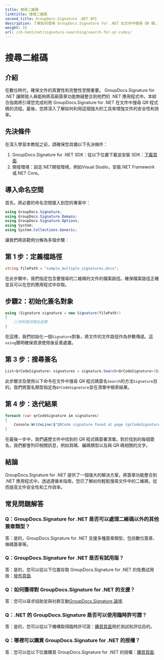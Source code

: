 ```yaml
---
title: 搜尋二維碼
linktitle: 搜尋二維碼
second_title: GroupDocs.Signature .NET API
description: 了解如何使用 GroupDocs.Signature for .NET 在文件中搜尋 QR 碼。輕鬆增強文件安全性。
weight: 15
url: /zh-hant/net/signature-searching/search-for-qr-codes/
---
```


# 搜尋二維碼

## 介紹

在數位時代，確保文件的真實性和完整性至關重要。 GroupDocs.Signature for .NET 讓開發人員能夠將高級簽章功能無縫整合到他們的 .NET 應用程式中。本綜合指南將引導您完成利用 GroupDocs.Signature for .NET 在文件中搜尋 QR 程式碼的流程。最後，您將深入了解如何利用這個強大的工具來增強文件的安全性和效率。

## 先決條件

在深入學習本教程之前，請確保您具備以下先決條件：

1.  GroupDocs.Signature for .NET SDK：從以下位置下載並安裝 SDK：[下載頁面](https://releases.groupdocs.com/signature/net/).
2. 開發環境：設定.NET開發環境，例如Visual Studio，安裝.NET Framework或.NET Core。

## 導入命名空間

首先，將必要的命名空間匯入到您的專案中：

```csharp
using GroupDocs.Signature;
using GroupDocs.Signature.Domain;
using GroupDocs.Signature.Options;
using System;
using System.Collections.Generic;
```

讓我們將該範例分解為多個步驟：

## 第 1 步：定義檔路徑

```csharp
string filePath = "sample_multiple_signatures.docx";
```

在此步驟中，我們指定包含要搜尋的二維碼的文件的檔案路徑。確保檔案路徑正確並且可以在您的應用程式中存取。

## 步驟2：初始化簽名對象

```csharp
using (Signature signature = new Signature(filePath))
{
    //你的程式碼在這裡
}
```

在這裡，我們初始化一個`Signature`對象，將文件的文件路徑作為參數傳遞。這`using`聲明確保資源使用後妥善處置。

## 第 3 步：搜尋簽名

```csharp
List<QrCodeSignature> signatures = signature.Search<QrCodeSignature>(SignatureType.QrCode);
```

此步驟涉及使用以下命令在文件中搜尋 QR 程式碼簽名`Search`的方法`Signature`目的。我們將簽名類型指定為`QrCodeSignature`並在清單中檢索結果。

## 第 4 步：迭代結果

```csharp
foreach (var qrCodeSignature in signatures)
{
    Console.WriteLine($"QRCode signature found at page {qrCodeSignature.PageNumber} with type {qrCodeSignature.EncodeType.TypeName} and text {qrCodeSignature.Text}");
}
```

在最後一步中，我們遍歷文件中找到的 QR 程式碼簽署清單。對於找到的每個簽名，我們都會列印相關訊息，例如頁碼、編碼類型以及與 QR 碼相關的文字。

## 結論

GroupDocs.Signature for .NET 提供了一個強大的解決方案，將簽章功能整合到 .NET 應用程式中。透過遵循本指南，您已了解如何輕鬆搜尋文件中的二維碼，從而提高文件安全性和工作效率。

## 常見問題解答

### Q：GroupDocs.Signature for .NET 是否可以處理二維碼以外的其他簽章類型？
答：是的，GroupDocs.Signature for .NET 支援多種簽章類型，包括數位簽章、條碼簽章等。

### Q：GroupDocs.Signature for .NET 是否有試用版？
答：是的，您可以從以下位置存取 GroupDocs.Signature for .NET 的免費試用版：[發布頁面](https://releases.groupdocs.com/).

### Q：如何獲得對 GroupDocs.Signature for .NET 的支援？
答：您可以尋求協助並與社群互動[GroupDocs.Signature 論壇](https://forum.groupdocs.com/c/signature/13).

### Q：.NET 的 GroupDocs.Signature 是否可以使用臨時許可證？
答：是的，您可以從以下機構取得臨時許可證：[購買頁面](https://purchase.groupdocs.com/temporary-license/)用於測試和評估目的。

### Q：哪裡可以購買 GroupDocs.Signature for .NET 的授權？
答：您可以從以下位置購買 GroupDocs.Signature for .NET 的授權：[購買頁面](https://purchase.groupdocs.com/buy).